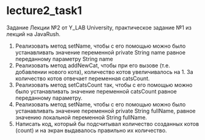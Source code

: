 # lecture2_task1
Задание Лекции №2 от Y_LAB University, практическое задание №1 из лекций на JavaRush. 
1. Реализовать метод setName, чтобы с его помощью можно было устанавливать значение переменной private String name равное переданному параметру String name
2. Реализовать метод addNewCat, чтобы при его вызове (т.е. добавлении нового кота), количество котов увеличивалось на 1. За количество котов отвечает переменная catsCount.
3. Реализовать метод setCatsCount так, чтобы с его помощью можно было устанавливать значение переменной catsCount равное переданному параметру.
4. Реализовать метод setName, чтобы с его помощью можно было устанавливать значение переменной private String fullName, равное значению локальной переменной String fullName.
5. Написать код, который бы подсчитывал количество созданных котов (count) и на экран выдавалось правильно их количество.
